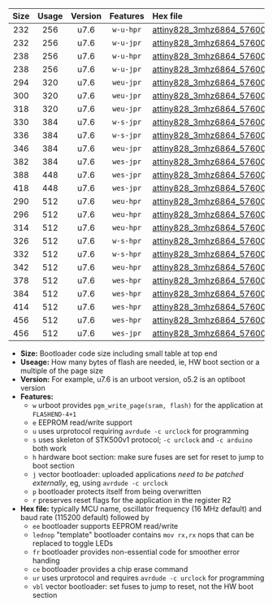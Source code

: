 |Size|Usage|Version|Features|Hex file|
|:-:|:-:|:-:|:-:|:--|
|232|256|u7.6|`w-u-hpr`|[attiny828_3mhz6864_57600bps_ur.hex](https://raw.githubusercontent.com/stefanrueger/urboot/main/attiny828_3mhz6864_57600bps_ur.hex)|
|232|256|u7.6|`w-u-jpr`|[attiny828_3mhz6864_57600bps_ur_vbl.hex](https://raw.githubusercontent.com/stefanrueger/urboot/main/attiny828_3mhz6864_57600bps_ur_vbl.hex)|
|238|256|u7.6|`w-u-hpr`|[attiny828_3mhz6864_57600bps_lednop_ur.hex](https://raw.githubusercontent.com/stefanrueger/urboot/main/attiny828_3mhz6864_57600bps_lednop_ur.hex)|
|238|256|u7.6|`w-u-jpr`|[attiny828_3mhz6864_57600bps_lednop_ur_vbl.hex](https://raw.githubusercontent.com/stefanrueger/urboot/main/attiny828_3mhz6864_57600bps_lednop_ur_vbl.hex)|
|294|320|u7.6|`weu-jpr`|[attiny828_3mhz6864_57600bps_ee_ur_vbl.hex](https://raw.githubusercontent.com/stefanrueger/urboot/main/attiny828_3mhz6864_57600bps_ee_ur_vbl.hex)|
|300|320|u7.6|`weu-jpr`|[attiny828_3mhz6864_57600bps_ee_lednop_ur_vbl.hex](https://raw.githubusercontent.com/stefanrueger/urboot/main/attiny828_3mhz6864_57600bps_ee_lednop_ur_vbl.hex)|
|318|320|u7.6|`weu-jpr`|[attiny828_3mhz6864_57600bps_ee_lednop_fr_ur_vbl.hex](https://raw.githubusercontent.com/stefanrueger/urboot/main/attiny828_3mhz6864_57600bps_ee_lednop_fr_ur_vbl.hex)|
|330|384|u7.6|`w-s-jpr`|[attiny828_3mhz6864_57600bps_vbl.hex](https://raw.githubusercontent.com/stefanrueger/urboot/main/attiny828_3mhz6864_57600bps_vbl.hex)|
|336|384|u7.6|`w-s-jpr`|[attiny828_3mhz6864_57600bps_lednop_vbl.hex](https://raw.githubusercontent.com/stefanrueger/urboot/main/attiny828_3mhz6864_57600bps_lednop_vbl.hex)|
|346|384|u7.6|`weu-jpr`|[attiny828_3mhz6864_57600bps_ee_lednop_fr_ce_ur_vbl.hex](https://raw.githubusercontent.com/stefanrueger/urboot/main/attiny828_3mhz6864_57600bps_ee_lednop_fr_ce_ur_vbl.hex)|
|382|384|u7.6|`wes-jpr`|[attiny828_3mhz6864_57600bps_ee_vbl.hex](https://raw.githubusercontent.com/stefanrueger/urboot/main/attiny828_3mhz6864_57600bps_ee_vbl.hex)|
|388|448|u7.6|`wes-jpr`|[attiny828_3mhz6864_57600bps_ee_lednop_vbl.hex](https://raw.githubusercontent.com/stefanrueger/urboot/main/attiny828_3mhz6864_57600bps_ee_lednop_vbl.hex)|
|418|448|u7.6|`wes-jpr`|[attiny828_3mhz6864_57600bps_ee_lednop_fr_vbl.hex](https://raw.githubusercontent.com/stefanrueger/urboot/main/attiny828_3mhz6864_57600bps_ee_lednop_fr_vbl.hex)|
|290|512|u7.6|`weu-hpr`|[attiny828_3mhz6864_57600bps_ee_ur.hex](https://raw.githubusercontent.com/stefanrueger/urboot/main/attiny828_3mhz6864_57600bps_ee_ur.hex)|
|296|512|u7.6|`weu-hpr`|[attiny828_3mhz6864_57600bps_ee_lednop_ur.hex](https://raw.githubusercontent.com/stefanrueger/urboot/main/attiny828_3mhz6864_57600bps_ee_lednop_ur.hex)|
|314|512|u7.6|`weu-hpr`|[attiny828_3mhz6864_57600bps_ee_lednop_fr_ur.hex](https://raw.githubusercontent.com/stefanrueger/urboot/main/attiny828_3mhz6864_57600bps_ee_lednop_fr_ur.hex)|
|326|512|u7.6|`w-s-hpr`|[attiny828_3mhz6864_57600bps.hex](https://raw.githubusercontent.com/stefanrueger/urboot/main/attiny828_3mhz6864_57600bps.hex)|
|332|512|u7.6|`w-s-hpr`|[attiny828_3mhz6864_57600bps_lednop.hex](https://raw.githubusercontent.com/stefanrueger/urboot/main/attiny828_3mhz6864_57600bps_lednop.hex)|
|342|512|u7.6|`weu-hpr`|[attiny828_3mhz6864_57600bps_ee_lednop_fr_ce_ur.hex](https://raw.githubusercontent.com/stefanrueger/urboot/main/attiny828_3mhz6864_57600bps_ee_lednop_fr_ce_ur.hex)|
|378|512|u7.6|`wes-hpr`|[attiny828_3mhz6864_57600bps_ee.hex](https://raw.githubusercontent.com/stefanrueger/urboot/main/attiny828_3mhz6864_57600bps_ee.hex)|
|384|512|u7.6|`wes-hpr`|[attiny828_3mhz6864_57600bps_ee_lednop.hex](https://raw.githubusercontent.com/stefanrueger/urboot/main/attiny828_3mhz6864_57600bps_ee_lednop.hex)|
|414|512|u7.6|`wes-hpr`|[attiny828_3mhz6864_57600bps_ee_lednop_fr.hex](https://raw.githubusercontent.com/stefanrueger/urboot/main/attiny828_3mhz6864_57600bps_ee_lednop_fr.hex)|
|456|512|u7.6|`wes-hpr`|[attiny828_3mhz6864_57600bps_ee_lednop_fr_ce.hex](https://raw.githubusercontent.com/stefanrueger/urboot/main/attiny828_3mhz6864_57600bps_ee_lednop_fr_ce.hex)|
|456|512|u7.6|`wes-jpr`|[attiny828_3mhz6864_57600bps_ee_lednop_fr_ce_vbl.hex](https://raw.githubusercontent.com/stefanrueger/urboot/main/attiny828_3mhz6864_57600bps_ee_lednop_fr_ce_vbl.hex)|

- **Size:** Bootloader code size including small table at top end
- **Useage:** How many bytes of flash are needed, ie, HW boot section or a multiple of the page size
- **Version:** For example, u7.6 is an urboot version, o5.2 is an optiboot version
- **Features:**
  + `w` urboot provides `pgm_write_page(sram, flash)` for the application at `FLASHEND-4+1`
  + `e` EEPROM read/write support
  + `u` uses urprotocol requiring `avrdude -c urclock` for programming
  + `s` uses skeleton of STK500v1 protocol; `-c urclock` and `-c arduino` both work
  + `h` hardware boot section: make sure fuses are set for reset to jump to boot section
  + `j` vector bootloader: uploaded applications *need to be patched externally*, eg, using `avrdude -c urclock`
  + `p` bootloader protects itself from being overwritten
  + `r` preserves reset flags for the application in the register R2
- **Hex file:** typically MCU name, oscillator frequency (16 MHz default) and baud rate (115200 default) followed by
  + `ee` bootloader supports EEPROM read/write
  + `lednop` "template" bootloader contains `mov rx,rx` nops that can be replaced to toggle LEDs
  + `fr` bootloader provides non-essential code for smoother error handing
  + `ce` bootloader provides a chip erase command
  + `ur` uses urprotocol and requires `avrdude -c urclock` for programming
  + `vbl` vector bootloader: set fuses to jump to reset, not the HW boot section

